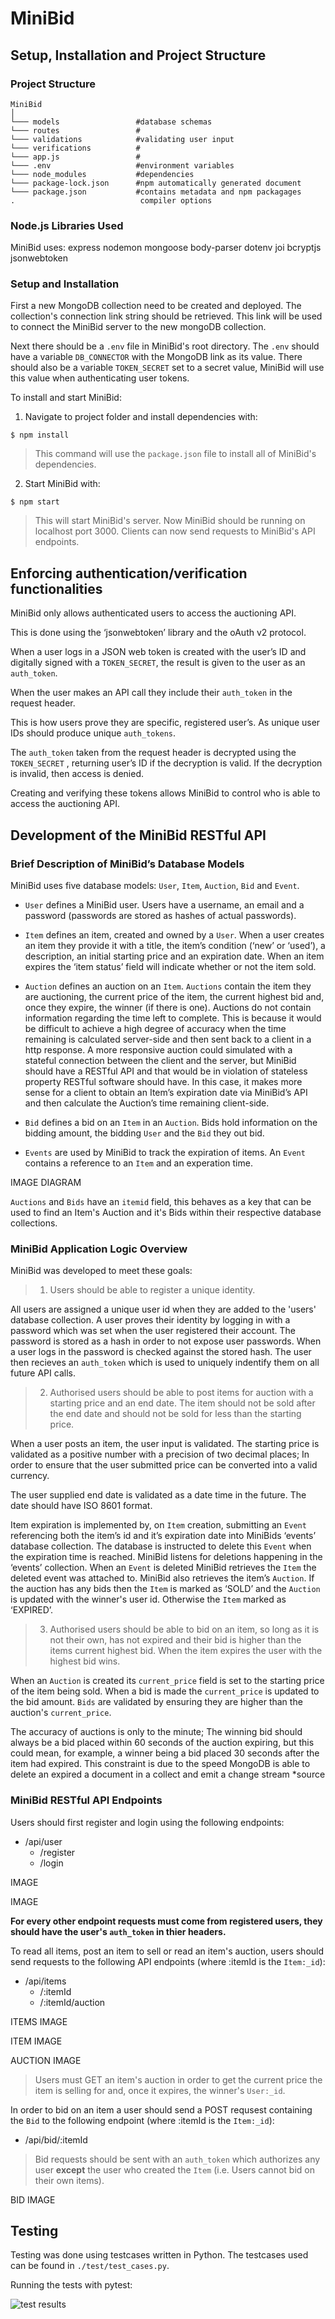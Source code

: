 # MiniBid
## Setup, Installation and Project Structure
### Project Structure
```
MiniBid
│
└─── models                 #database schemas
└─── routes                 #
└─── validations            #validating user input
└─── verifications          #           
└─── app.js                 #
└─── .env                   #environment variables
└─── node_modules           #dependencies
└─── package-lock.json      #npm automatically generated document
└─── package.json           #contains metadata and npm packagages                                           .                            compiler options
```
### Node.js Libraries Used
MiniBid uses: express nodemon mongoose body-parser dotenv joi bcryptjs jsonwebtoken
###  Setup and Installation 
First a new MongoDB collection need to be created and deployed. The collection's connection link string should be retrieved. This link will be used to connect the MiniBid server to the new mongoDB collection.

Next there should be a ```.env``` file in MiniBid's root directory. The ```.env``` should have  a variable ```DB_CONNECTOR``` with the MongoDB link as its value. There should also be a variable ```TOKEN_SECRET``` set to a secret value, MiniBid will use this value when authenticating user tokens.

To install and start MiniBid:
  
1. Navigate to project folder and install dependencies with: 
```
$ npm install
```
> This command will use the ```package.json``` file to install all of MiniBid's dependencies.
2. Start MiniBid with:
  ```
  $ npm start
  ```
  > This will start MiniBid's server.
  Now MiniBid should be running on localhost port 3000. Clients can now send requests to MiniBid's API endpoints. 
## Enforcing authentication/verification functionalities
MiniBid only allows authenticated users to access the auctioning API.

This is done using the ‘jsonwebtoken’ library and the oAuth v2 protocol.

When a user logs in a JSON web token is created with the user’s ID and digitally signed with a ```TOKEN_SECRET```, the result  is given to the user as an ```auth_token```.

When the user makes an API call they include their ```auth_token``` in the request header.

This is how users prove they are specific, registered user’s. As unique user IDs should produce unique ```auth_tokens```.

The ```auth_token``` taken from the request header is decrypted using the ```TOKEN_SECRET``` , returning user’s ID if the decryption is valid. If the decryption is invalid, then access is denied.

Creating and verifying these tokens allows MiniBid to control who is able to access the auctioning API.
## Development of the MiniBid RESTful API
### Brief Description of MiniBid’s Database Models
MiniBid uses five database models: ```User```, ```Item```, ```Auction```, ```Bid``` and ```Event```.

- ```User``` defines a MiniBid user. Users have a username, an email and a password (passwords are stored as hashes of actual passwords). 

- ```Item``` defines an item, created and owned by a ```User```.  When a user creates an item they provide it with a title, the item’s condition (‘new’ or ‘used’), a description, an initial starting price and an expiration date. When an item expires the ‘item status’ field will indicate whether or not the item sold.

- ```Auction``` defines an auction on an ```Item```. ```Auctions``` contain the item they are auctioning, the current price of the item, the current highest bid and, once they expire, the winner (if there is one). Auctions do not contain information regarding the time left to complete. This is because it would be difficult to achieve a high degree of accuracy when the time remaining is calculated server-side and then sent back to a client in a http response. A more responsive auction could simulated with a stateful connection between the client and the server, but MiniBid should have a RESTful API and that would be in violation of stateless property RESTful software should have. In this case, it makes more sense for a client to obtain an Item’s expiration date via MiniBid’s API and then calculate the Auction’s time remaining client-side.

- ```Bid``` defines a bid on an ```Item``` in an ```Auction```. Bids hold information on the bidding amount, the bidding ```User``` and the ```Bid``` they out bid. 

- ```Events``` are used by MiniBid to track the expiration of items. An ```Event``` contains a reference to an ```Item``` and an experation time.

IMAGE DIAGRAM

```Auctions``` and ```Bids``` have an ```itemid``` field, this behaves as a key that can be used to find an Item's Auction and it's Bids within their respective database collections.
### MiniBid Application Logic Overview
MiniBid was developed to meet these goals:

> 1.  Users should be able to register a unique identity.

All users are assigned a unique user id when they are added to the 'users' database collection. A user proves their identity by logging in with a password which was set when the user registered their account. The password is stored as a hash in order to not expose user passwords. When a user logs in the password is checked against the stored hash. The user then recieves an ```auth_token``` which is used to uniquely indentify them on all future API calls.

> 2. Authorised users should be able to post items for auction with a starting price and an end date. The item should not be sold after the end date and should not be sold for less than the starting price.

When a user posts an item, the user input is validated. The starting price is validated as a positive number with a precision of two decimal places; In order to ensure that the user submitted price can be converted into a valid currency. 

The user supplied end date is validated as a date time in the future. The date should have ISO 8601 format.

Item expiration is implemented by, on ```Item``` creation, submitting an ```Event``` referencing both the item’s id and it’s expiration date into MiniBids ‘events’ database collection. The database is instructed to delete this ```Event``` when the expiration time is reached. MiniBid listens for deletions happening in the ‘events’ collection. When an ```Event``` is deleted MiniBid retrieves the ```Item``` the deleted event was attached to. MiniBid also retrieves the item’s ```Auction```. If the auction has any bids then the ```Item``` is marked as ‘SOLD’ and the ```Auction``` is updated with the winner's user id. Otherwise the ```Item``` marked as ‘EXPIRED’.

> 3. Authorised users should be able to bid on an item, so long as it is not their own, has not expired and their bid is higher than the items current highest bid. When the item expires the user with the highest bid wins.

When an ```Auction``` is created its ```current_price``` field is set to the starting price of the item being sold. When a bid is made the ```current_price``` is updated to the bid amount. ```Bids``` are validated by ensuring they are higher than the auction's ```current_price```. 

The accuracy of auctions is only to the minute; The winning bid should always be a bid placed within 60 seconds of the auction expiring, but this could mean, for example, a winner being a bid placed 30 seconds after the item had expired. This constraint is due to the speed MongoDB is able to delete an expired a document in a collect and emit a change stream *source

### MiniBid RESTful API Endpoints
Users should first register and login using the following endpoints:
- /api/user
  - /register
  - /login
 
 IMAGE
 
 IMAGE

<b>For every other endpoint requests must come from registered users, they should have the user's ```auth_token``` in thier headers.</b>

To read all items, post an item to sell or read an item's auction, users should send requests to the following API endpoints (where :itemId is the ```Item:_id```):
- /api/items
  - /:itemId
  - /:itemId/auction

ITEMS IMAGE

ITEM IMAGE

AUCTION IMAGE
> Users must GET an item's auction in order to get the current price the item is selling for and, once it expires, the winner's ```User:_id```.

In order to bid on an item a user should send a POST requsest containing the ```Bid``` to the following endpoint (where :itemId is the ```Item:_id```):
- /api/bid/:itemId
> Bid requests should be sent with an ```auth_token``` which authorizes any user <b>except</b> the user who created the ```Item``` (i.e. Users cannot bid on their own items). 

BID IMAGE
## Testing
Testing was done using testcases written in Python. The testcases used can be found in ```./test/test_cases.py```.

Running the tests with pytest: 

![test results](/images/test_results.png)

